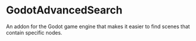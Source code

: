 # GodotAdvancedSearch
An addon for the Godot game engine that makes it easier to find scenes that contain specific nodes.
